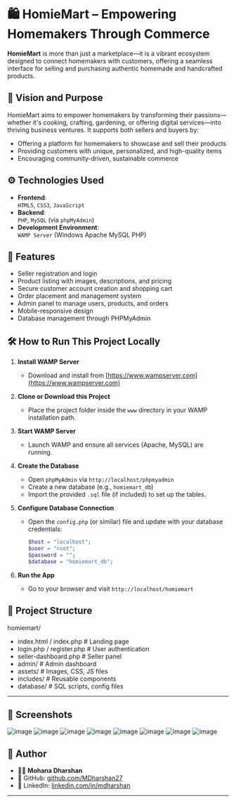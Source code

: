 # 🛍️ HomieMart – Empowering Homemakers Through Commerce

**HomieMart** is more than just a marketplace—it is a vibrant ecosystem designed to connect homemakers with customers, offering a seamless interface for selling and purchasing authentic homemade and handcrafted products.

## 🌟 Vision and Purpose

HomieMart aims to empower homemakers by transforming their passions—whether it's cooking, crafting, gardening, or offering digital services—into thriving business ventures. It supports both sellers and buyers by:

- Offering a platform for homemakers to showcase and sell their products
- Providing customers with unique, personalized, and high-quality items
- Encouraging community-driven, sustainable commerce

## ⚙️ Technologies Used

- **Frontend**:  
  `HTML5`, `CSS3`, `JavaScript`  
- **Backend**:  
  `PHP`, `MySQL` (via `phpMyAdmin`)
- **Development Environment**:  
  `WAMP Server` (Windows Apache MySQL PHP)

## 🧩 Features

- Seller registration and login
- Product listing with images, descriptions, and pricing
- Secure customer account creation and shopping cart
- Order placement and management system
- Admin panel to manage users, products, and orders
- Mobile-responsive design
- Database management through PHPMyAdmin

## 🛠️ How to Run This Project Locally

1. **Install WAMP Server**
   - Download and install from [https://www.wampserver.com](https://www.wampserver.com)

2. **Clone or Download this Project**
   - Place the project folder inside the `www` directory in your WAMP installation path.

3. **Start WAMP Server**
   - Launch WAMP and ensure all services (Apache, MySQL) are running.

4. **Create the Database**
   - Open `phpMyAdmin` via `http://localhost/phpmyadmin`
   - Create a new database (e.g., `homiemart_db`)
   - Import the provided `.sql` file (if included) to set up the tables.

5. **Configure Database Connection**
   - Open the `config.php` (or similar) file and update with your database credentials:
     ```php
     $host = "localhost";
     $user = "root";
     $password = "";
     $database = "homiemart_db";
     ```

6. **Run the App**
   - Go to your browser and visit `http://localhost/homiemart`

## 📁 Project Structure

homiemart/
- index.html / index.php # Landing page
- login.php / register.php # User authentication
- seller-dashboard.php # Seller panel
- admin/ # Admin dashboard
- assets/ # Images, CSS, JS files
- includes/ # Reusable components
- database/ # SQL scripts, config files

---

## 📸 Screenshots

![image](https://github.com/user-attachments/assets/78c7ff77-5472-4e48-99a9-e31ec0530252)
![image](https://github.com/user-attachments/assets/602b8a80-e1f3-4ca5-9fe6-528fcadd4ea2)
![image](https://github.com/user-attachments/assets/ad1dd75e-c7d6-4583-b9ee-a771585c15fb)
![image](https://github.com/user-attachments/assets/0b7ce28c-0e4c-43da-868c-203a83e0bac2)
![image](https://github.com/user-attachments/assets/30707b10-003e-4695-a6c9-9e9ad6450767)
![image](https://github.com/user-attachments/assets/0a6df465-65b9-47f3-a2c3-3045b34013b1)
![image](https://github.com/user-attachments/assets/f26399ac-ddd7-45f2-819b-05b906e7f998)
![image](https://github.com/user-attachments/assets/705f9efb-2666-4056-86e1-556ada394b59)


## 🤝 Author

- 👨‍💻 **Mohana Dharshan**
- 🐙 GitHub: [github.com/MDharshan27](https://github.com/MDharshan27)
- 💼 LinkedIn: [linkedin.com/in/mdharshan](https://www.linkedin.com/in/mdharshan)

---
